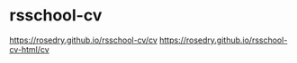 # rsschool-cv
https://rosedry.github.io/rsschool-cv/cv
https://rosedry.github.io/rsschool-cv-html/cv
